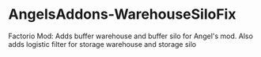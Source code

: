 # AngelsAddons-WarehouseSiloFix
Factorio Mod: Adds buffer warehouse and buffer silo for Angel's mod. Also adds logistic filter for storage warehouse and storage silo
